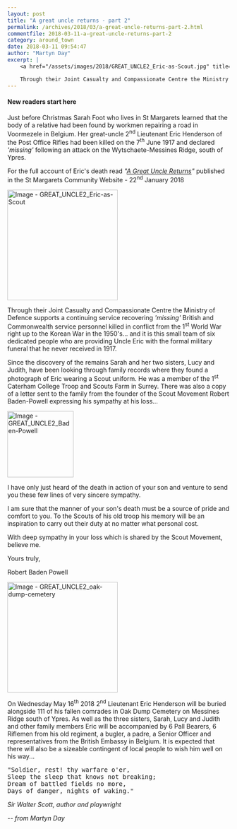```yaml
---
layout: post
title: "A great uncle returns - part 2"
permalink: /archives/2018/03/a-great-uncle-returns-part-2.html
commentfile: 2018-03-11-a-great-uncle-returns-part-2
category: around_town
date: 2018-03-11 09:54:47
author: "Martyn Day"
excerpt: |
    <a href="/assets/images/2018/GREAT_UNCLE2_Eric-as-Scout.jpg" title="Click for a larger image"><img src="/assets/images/2018/GREAT_UNCLE2_Eric-as-Scout-thumb.jpg" width="150" alt="Image - GREAT_UNCLE2_Eric-as-Scout"  class="photo right"/></a>

    Through their Joint Casualty and Compassionate Centre the Ministry of Defence supports a continuing service recovering  <em>'missing'</em> British and Commonwealth service personnel killed in conflict from the 1<sup>st</sup> World War right up to the Korean War in the 1950's... and it is this small team of six dedicated people who are providing Uncle Eric with the formal military funeral that he never received in 1917.   
---
```

<div class="box" markdown="1">

#### New readers start here

Just before Christmas Sarah Foot who lives in St Margarets learned that the body of a relative had been found by workmen repairing a road in Voormezele in Belgium.  Her great-uncle 2<sup>nd</sup> Lieutenant Eric Henderson of the Post Office Rifles had been killed on the 7<sup>th</sup> June 1917 and declared  <em>'missing'</em> following an attack on the Wytschaete-Messines Ridge, south of Ypres.

For the full account of Eric's death read  <em>"[A Great Uncle Returns](/archives/2018/01/great-uncle-returns.html)"</em> published in the St Margarets Community Website - 22<sup>nd</sup> January 2018

</div>

<a href="/assets/images/2018/GREAT_UNCLE2_Eric-as-Scout.jpg" title="Click for a larger image"><img src="/assets/images/2018/GREAT_UNCLE2_Eric-as-Scout-thumb.jpg" width="250" alt="Image - GREAT_UNCLE2_Eric-as-Scout"  class="photo right"/></a>

Through their Joint Casualty and Compassionate Centre the Ministry of Defence supports a continuing service recovering  <em>'missing'</em> British and Commonwealth service personnel killed in conflict from the 1<sup>st</sup> World War right up to the Korean War in the 1950's... and it is this small team of six dedicated people who are providing Uncle Eric with the formal military funeral that he never received in 1917.

Since the discovery of the remains Sarah and her two sisters, Lucy and Judith, have been looking through family records where they found a photograph of Eric wearing a Scout uniform. He was a member of the 1<sup>st</sup> Caterham College Troop and Scouts Farm in Surrey. There was also a copy of a letter sent to the family from the founder of the Scout Movement Robert Baden-Powell expressing his sympathy at his loss...

<div class="letter" markdown="1">

<a href="/assets/images/2018/GREAT_UNCLE2_Baden-Powell.jpg" title="Click for a larger image"><img src="/assets/images/2018/GREAT_UNCLE2_Baden-Powell-thumb.jpg" width="150" alt="Image - GREAT_UNCLE2_Baden-Powell"  class="photo right"/></a>

I have only just heard of the death in action of your son and venture to send you these few lines of very sincere sympathy.

I am sure that the manner of your son's death must be a source of pride and comfort to you. To the Scouts of his old troop his memory will be an inspiration to carry out their duty at no matter what personal cost.

With deep sympathy in your loss which is shared by the Scout Movement, believe me.

Yours truly,

Robert Baden Powell
</div>


<a href="/assets/images/2018/GREAT_UNCLE2_oak-dump-cemetery.jpg" title="Click for a larger image"><img src="/assets/images/2018/GREAT_UNCLE2_oak-dump-cemetery-thumb.jpg" width="250" alt="Image - GREAT_UNCLE2_oak-dump-cemetery"  class="photo right"/></a>


On Wednesday May 16<sup>th</sup> 2018 2<sup>nd</sup> Lieutenant Eric Henderson will be buried alongside 111 of his fallen comrades in Oak Dump Cemetery on Messines Ridge south of Ypres. As well as the three sisters, Sarah, Lucy and Judith and other family members Eric will be accompanied by 6 Pall Bearers, 6 Riflemen from his old regiment, a bugler, a padre, a Senior Officer and representatives from the British Embassy in Belgium. It is expected that there will also be a sizeable contingent of local people to wish him well on his way...

<pre class="poem">
"Soldier, rest! thy warfare o'er,
Sleep the sleep that knows not breaking;
Dream of battled fields no more,
Days of danger, nights of waking."
</pre>

<cite>Sir Walter Scott, author and playwright</cite>

<cite>-- from Martyn Day</cite>
